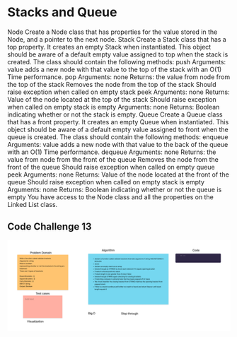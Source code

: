 # Stacks and Queue
Node
Create a Node class that has properties for the value stored in the Node, and a pointer to the next node.
Stack
Create a Stack class that has a top property. It creates an empty Stack when instantiated.
This object should be aware of a default empty value assigned to top when the stack is created.
The class should contain the following methods:
push
Arguments: value
adds a new node with that value to the top of the stack with an O(1) Time performance.
pop
Arguments: none
Returns: the value from node from the top of the stack
Removes the node from the top of the stack
Should raise exception when called on empty stack
peek
Arguments: none
Returns: Value of the node located at the top of the stack
Should raise exception when called on empty stack
is empty
Arguments: none
Returns: Boolean indicating whether or not the stack is empty.
Queue
Create a Queue class that has a front property. It creates an empty Queue when instantiated.
This object should be aware of a default empty value assigned to front when the queue is created.
The class should contain the following methods:
enqueue
Arguments: value
adds a new node with that value to the back of the queue with an O(1) Time performance.
dequeue
Arguments: none
Returns: the value from node from the front of the queue
Removes the node from the front of the queue
Should raise exception when called on empty queue
peek
Arguments: none
Returns: Value of the node located at the front of the queue
Should raise exception when called on empty stack
is empty
Arguments: none
Returns: Boolean indicating whether or not the queue is empty
You have access to the Node class and all the properties on the Linked List class.

## Code Challenge 13

![Code-Challenge-13](./img/Code%20challenge%2013.png)
